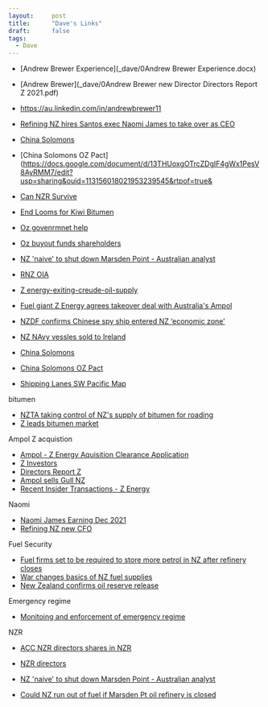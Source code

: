 ```yaml
---
layout:     post
title:      "Dave's Links"
draft:      false
tags:
  - Dave
---
```


- [Andrew Brewer Experience](_dave/0Andrew Brewer Experience.docx)
- [Andrew Brewer](_dave/0Andrew Brewer new Director Directors Report Z 2021.pdf)
- https://au.linkedin.com/in/andrewbrewer11
- [Refining NZ hires Santos exec Naomi James to take over as CEO]()

- [China Solomons](https://docs.google.com/document/d/18Hce6f0W5qJavLjy6vvaIYHu337Xw0uf/edit?usp=sharing&ouid=113156018021953239545&rtpof=true&sd=true)
- [China Solomons OZ Pact](https://docs.google.com/document/d/13THUoxgOTrcZDgIF4gWx1PesV8AyRMM7/edit?usp=sharing&ouid=113156018021953239545&rtpof=true&

- [Can NZR Survive](https://www.newsroom.co.nz/can-our-oil-refinery-survive)
- [End Looms for Kiwi Bitumen](https://contractormag.co.nz/contractor/marsden-point-bitumen)
- [Oz govenrmnet help](https://www.smh.com.au/politics/federal/multibillion-dollar-rescue-package-for-oil-refineries-20210516-p57sev.html)
- [Oz buyout funds shareholders](https://reneweconomy.com.au/morrisons-ampol-refinery-bail-out-could-go-straight-to-shareholders/)
- [NZ 'naive' to shut down Marsden Point - Australian analyst](https://www.rnz.co.nz/news/national/448417/nz-naive-to-shut-down-marsden-point-australian-analyst#:~:text=An%20Australian%20analyst%20warns%20New,down%20its%20only%20oil%20refinery.)
- [RNZ OIA](https://drive.google.com/drive/folders/1xOt1ouJjzBMUTFpUKjCUZLiDk4dx5y9V)
- [Z energy-exiting-creude-oil-supply](https://www.petrolplaza.com/news/28881)
- [Fuel giant Z Energy agrees takeover deal with Australia's Ampol](https://www.nzherald.co.nz/business/fuel-giant-z-energy-agrees-takeover-deal-with-australias-ampol-but-hurdles-remain/FQGWP2MFPPGALWGARF4DKVCVFI/)

- [NZDF confirms Chinese spy ship entered NZ ‘economic zone’](https://docs.google.com/document/d/1kWFgU7fBsDIiTWgF7-O3JRC7zK4Do7-B/edit?usp=sharing&ouid=113156018021953239545&rtpof=true&sd=true)
- [NZ NAvy vessles sold to Ireland](https://docs.google.com/document/d/1ESM80e38NyMeop3F5SmEL8pTlzrN44zl/edit?usp=sharing&ouid=113156018021953239545&rtpof=true&sd=true)
- [China Solomons](https://docs.google.com/document/d/18Hce6f0W5qJavLjy6vvaIYHu337Xw0uf/edit?usp=sharing&ouid=113156018021953239545&rtpof=true&sd=true)
- [China Solomons OZ Pact](https://docs.google.com/document/d/13THUoxgOTrcZDgIF4gWx1PesV8AyRMM7/edit?usp=sharing&ouid=113156018021953239545&rtpof=true&sd=true)
- [Shipping Lanes SW Pacific Map](https://docs.google.com/document/d/1MIk16Xe9ItpIFom9qXGMrQyT7X9SmyOU/edit?usp=sharing&ouid=113156018021953239545&rtpof=true&sd=true)

bitumen
- [NZTA taking control of NZ's supply of bitumen for roading](https://www.rnz.co.nz/news/national/465114/nzta-taking-control-of-nz-s-supply-of-bitumen-for-roading)
- [Z leads bitumen market](https://www.rnz.co.nz/news/national/464410/nzta-tight-lipped-on-plans-for-importing-bitumen-but-z-energy-confirms-it-will-leave-market#:~:text=1%20Apr%202022-,NZTA%20tight%2Dlipped%20on%20plans%20for%20importing%20bitumen%2C%20but%20Z,confirms%20it%20will%20leave%20market&text=The%20shutdown%20of%20Marsden%20Point,is%20already%20under%20intense%20pressure.)

Ampol Z acquistion
- [Ampol - Z Energy Aquisition Clearance Application](https://drive.google.com/file/d/1pisEImbMFXDTFKo7id07ZjwLp8TCoy1J/view?usp=sharing)
- [Z Investors](https://drive.google.com/file/d/1KgBXD8yGbf6GZIEAoViLrIuK9e637r5f/view?usp=sharing)
- [Directors Report Z](https://drive.google.com/file/d/1Hh6hojQ6YGGsu41d12eQ1kgq791mCjNA/view?usp=sharing)
- [Ampol sells Gull NZ](https://docs.google.com/document/d/1ESM80e38NyMeop3F5SmEL8pTlzrN44zl/edit?usp=sharing&ouid=113156018021953239545&rtpof=true&sd=true)
- [Recent Insider Transactions - Z Energy](https://docs.google.com/document/d/1iaiYQ1CSOrzuIqVoPthmNpvWDUd3C-bU/edit?usp=sharing&ouid=113156018021953239545&rtpof=true&sd=true)

Naomi
- [Naomi James Earning Dec 2021](https://docs.google.com/document/d/1xwS7TN-PGxj5IukWpU0Fp9latMdPHtkb/edit?usp=sharing&ouid=113156018021953239545&rtpof=true&sd=true)
- [Refining NZ new CFO](https://docs.google.com/document/d/1WiHyT_GPnBgnsgNARq6WTj6QQf7M6eMr/edit?usp=sharing&ouid=113156018021953239545&rtpof=true&sd=true)

Fuel Security
- [Fuel firms set to be required to store more petrol in NZ after refinery closes](https://www.stuff.co.nz/business/127519336/fuel-firms-set-to-be-required-to-store-more-petrol-in-nz-after-refinery-closes)
- [War changes basics of NZ fuel supplies](https://www.newsroom.co.nz/russia-ukraine-war-changes-fundamentals-on-nz-fuel-supplies)
- [New Zealand confirms oil reserve release](https://www.rnz.co.nz/news/political/464886/new-zealand-confirms-oil-reserve-release)

Emergency regime

- [Monitoing and enforcement of emergency regime](https://docs.google.com/document/d/1pqUq9ilPIy_Vk_h4UtUpjKz3c0aKLSkg/edit?usp=sharing&ouid=113156018021953239545&rtpof=true&sd=true)

NZR

- [ACC NZR directors shares in NZR](https://docs.google.com/document/d/1QUkXcBW6kXJ-UIHKGXeqKxlMcTF0KxIY/edit?usp=sharing&ouid=113156018021953239545&rtpof=true&sd=true)
- [NZR directors](https://drive.google.com/file/d/18w31ovG9zFZzmoBxmAWXbhulOaR7NzbX/view?usp=sharing)

- [NZ 'naive' to shut down Marsden Point - Australian analyst](https://www.rnz.co.nz/news/national/448417/nz-naive-to-shut-down-marsden-point-australian-analyst)
- [Could NZ run out of fuel if Marsden Pt oil refinery is closed](https://www.rnz.co.nz/national/programmes/ninetonoon/audio/2018806943/could-nz-run-out-of-fuel-if-marsden-pt-oil-refinery-is-closed)





